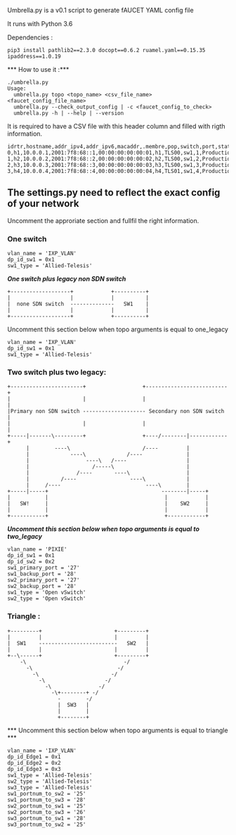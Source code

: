 Umbrella.py is a v0.1 script to generate fAUCET YAML config file  

It runs with Python 3.6 

Dependencies :

```
pip3 install pathlib2==2.3.0 docopt==0.6.2 ruamel.yaml==0.15.35 ipaddress==1.0.19
```


*** How to use it :***
```
./umbrella.py
Usage:
  umbrella.py topo <topo_name> <csv_file_name> <faucet_config_file_name>
  umbrella.py --check_output_config | -c <faucet_config_to_check>
  umbrella.py -h | --help | --version
```
It is required to have a CSV file with this header column and filled with rigth information. 

```
idrtr,hostname,addr_ipv4,addr_ipv6,macaddr,.membre,pop,switch,port,status
0,h1,10.0.0.1,2001:7f8:68::1,00:00:00:00:00:01,h1,TLS00,sw1,1,Production
1,h2,10.0.0.2,2001:7f8:68::2,00:00:00:00:00:02,h2,TLS00,sw1,2,Production
2,h3,10.0.0.3,2001:7f8:68::3,00:00:00:00:00:03,h3,TLS00,sw1,3,Production
3,h4,10.0.0.4,2001:7f8:68::4,00:00:00:00:00:04,h4,TLS01,sw1,4,Production
```

## The settings.py need to reflect the exact config of your network 

Uncomment the approriate section and fullfil the right information. 

### One switch 
```
vlan_name = 'IXP_VLAN'
dp_id_sw1 = 0x1
sw1_type = 'Allied-Telesis'
```

***One switch plus legacy non SDN switch***
```
+-------------------+            +----------+
|                   |            |          |
|  none SDN switch  --------------   SW1    |
|                   |            |          |
+-------------------+            +----------+
```
Uncomment this section below when topo arguments is equal to one_legacy
```
vlan_name = 'IXP_VLAN'
dp_id_sw1 = 0x1
sw1_type = 'Allied-Telesis'
```

### Two switch plus two legacy:
```
+-----------------------+                  +--------------------------+
|                       |                  |                          |
|Primary non SDN switch -------------------- Secondary non SDN switch |
|                       |                  |                          |
+-----|-------\---------+                  +----/--------|------------+
      |        ----\                       /----         |             
      |             ----\             /----              |             
      |                  ----\   /----                   |             
      |                    /-----\                       |             
      |               /----       ----\                  |             
      |          /----                 ----\             |             
      |     /----                           ----\        |             
+-----|-----+                                    --------|-----+       
|           |                                     |            |       
|   SW!     |                                     |    SW2     |       
|           |                                     |            |       
+-----------+                                     +------------+       
```
***Uncomment this section below when topo  arguments is equal to two_legacy***
```
vlan_name = 'PIXIE'
dp_id_sw1 = 0x1
dp_id_sw2 = 0x2
sw1_primary_port = '27'
sw1_backup_port = '28'
sw2_primary_port = '27'
sw2_backup_port = '28'
sw1_type = 'Open vSwitch'
sw2_type = 'Open vSwitch'
```

### Triangle :
```
+---------+                       +---------+
|         |                       |         |
|  SW1    -------------------------   SW2   |
|         |                       |         |
+--\------+                       +---------+
    -\                               -/      
      -\                           -/        
        -\                       -/          
          -\                   -/            
            -\               -/              
              -\+--------+ -/                
                -        -/                  
                |  SW3   |                   
                |        |                   
                +--------+                   
```
*** Uncomment this section below when topo  arguments is equal to triangle ***
```
vlan_name = 'IXP_VLAN'
dp_id_Edge1 = 0x1
dp_id_Edge2 = 0x2
dp_id_Edge3 = 0x3
sw1_type = 'Allied-Telesis'
sw2_type = 'Allied-Telesis'
sw3_type = 'Allied-Telesis'
sw1_portnum_to_sw2 = '25'
sw1_portnum_to_sw3 = '28'
sw2_portnum_to_sw1 = '25'
sw2_portnum_to_sw3 = '26'
sw3_portnum_to_sw1 = '28'
sw3_portnum_to_sw2 = '25'
```
